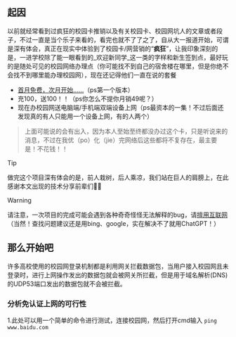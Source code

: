 <h2>起因</h2>

以前就经常看到过疯狂的校园卡推销以及有关校园卡、校园网坑人的文章或者段子，不过一直是当个乐子来看的，看完也就不了了之了，自从大一报道开始，可谓是深有体会，真正在现实中体验到了校园卡/网营销的“**疯狂**”，让我印象深刻的是，一进学校除了能一眼看到的_欢迎新同学_这一类的字样和新生签到点，最好玩的是随处可见的校园网络办理点（你可能找不到自己的宿舍楼在哪里，但是你绝不会找不到哪里能办理校园网），现在还记得他们一直在说的套餐
 - <u>首月免费，次月开始......</u>（ps第一个版本）
- 充100，送100！！（ps你怎么不提你月销49呢？）
 - 现在办校园网送电脑端/手机端双端设备上网（ps最资本的一集！不过后面还发现真的有人只能用一个设备上网，有的人两个）
> 上面可能说的会有出入，因为本人至始至终都没办过这个卡，只是听说来的消息，不过在我优（po）化（jie）完网络后这些都将不复存在，最主要是！不花钱！！

> [!TIP]
> 做完这个项目深有体会的是，前人栽树，后人乘凉，我们站在巨人的肩膀上，在此感谢本文出现的技术分享前辈们🙏🙏

> [!WARNING]
>请注意，一次项目的完成可能会遇到各种奇奇怪怪无法解释的bug，请[擅用互联网](https://yangh9.github.io/baidu/?s=%E9%A1%B9%E7%9B%AE%E5%87%BA%E7%8E%B0bug%E6%80%8E%E4%B9%88%E5%8A%9E)（当然！查找问题建议还是用bing、google，实在解决不了就用ChatGPT！）

<h2>那么开始吧</h2>
许多高校使用的校园网登录机制都是利用网关拦截数据包，当用户接入校园网且未登录时，进行上网操作发出的数据包就会被网关所拦截，但是用于域名解析(DNS)的UDP53端口发出的数据包就不会被拦截。

### 分析免认证上网的可行性

1.此处可以用一个简单的命令进行测试，连接校园网，然后打开cmd输入
`ping www.baidu.com`






